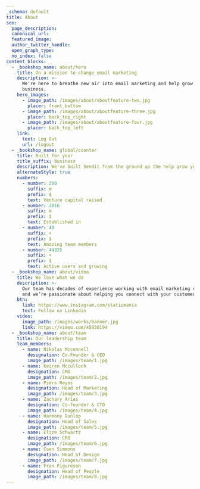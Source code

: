 ```yaml
---
_schema: default
title: About
seo:
  page_description:
  canonical_url:
  featured_image:
  author_twitter_handle:
  open_graph_type:
  no_index: false
content_blocks:
  - _bookshop_name: about/hero
    title: On a mission to change email marketing
    description: >-
      We're here to breathe new air into email marketing and help grow your
      business.
    hero_images:
      - image_path: /images/about/aboutfeature-two.jpg
        placer: front_bottom
      - image_path: /images/about/aboutfeature-three.jpg
        placer: back_top_right
      - image_path: /images/about/aboutfeature-four.jpg
        placer: back_top_left
    link:
      text: Log Out
      url: /logout
  - _bookshop_name: global/counter
    title: Built for your
    title_suffix: Business
    description: We've built Sendit from the ground up the help grow your business faster.
    alternateStyle: true
    numbers:
      - number: 200
        suffix: m
        prefix: $
        text: Venture capital raised
      - number: 2016
        suffix: m
        prefix: $
        text: Established in
      - number: 40
        suffix: +
        prefix: $
        text: Amazing team members
      - number: 44325
        suffix: +
        prefix: $
        text: Active users and growing
  - _bookshop_name: about/video
    title: We love what we do
    description: >-
      Our team has decades of experience working with email marketing campaigns
      and we’re passionate about helping you connect with your customers.
    btn:
      link: https://www.instagram.com/staticmania
      text: Follow on Linkedin
    video:
      image_path: /images/works/banner.jpg
      link: https://vimeo.com/45830194
  - _bookshop_name: about/team
    title: Our leadership team
    team_members:
      - name: Nikolas Mcconnell
        designation: Co-Founder & CEO
        image_path: /images/team/1.jpg
      - name: Keiren Mcculloch
        designation: CMO
        image_path: /images/team/2.jpg
      - name: Piers Reyes
        designation: Head of Marketing
        image_path: /images/team/3.jpg
      - name: Zachary Arias
        designation: Co-founder & CTO
        image_path: /images/team/4.jpg
      - name: Harmony Dunlop
        designation: Head of Sales
        image_path: /images/team/5.jpg
      - name: Elize Schwartz
        designation: CRO
        image_path: /images/team/6.jpg
      - name: Coen Simmons
        designation: Head of Design
        image_path: /images/team/7.jpg
      - name: Fran Figureson
        designation: Head of People
        image_path: /images/team/8.jpg
---
```

